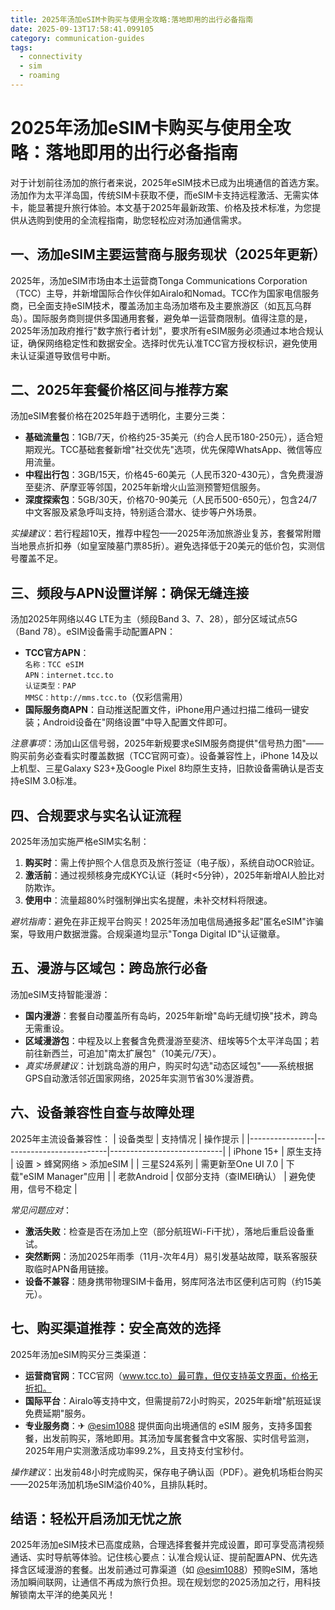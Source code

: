 ```yaml
---
title: 2025年汤加eSIM卡购买与使用全攻略:落地即用的出行必备指南
date: 2025-09-13T17:58:41.099105
category: communication-guides
tags:
  - connectivity
  - sim
  - roaming
---
```


# 2025年汤加eSIM卡购买与使用全攻略：落地即用的出行必备指南

对于计划前往汤加的旅行者来说，2025年eSIM技术已成为出境通信的首选方案。汤加作为太平洋岛国，传统SIM卡获取不便，而eSIM卡支持远程激活、无需实体卡，能显著提升旅行体验。本文基于2025年最新政策、价格及技术标准，为您提供从选购到使用的全流程指南，助您轻松应对汤加通信需求。

## 一、汤加eSIM主要运营商与服务现状（2025年更新）
2025年，汤加eSIM市场由本土运营商Tonga Communications Corporation（TCC）主导，并新增国际合作伙伴如Airalo和Nomad。TCC作为国家电信服务商，已全面支持eSIM技术，覆盖汤加主岛汤加塔布及主要旅游区（如瓦瓦乌群岛）。国际服务商则提供多国通用套餐，避免单一运营商限制。值得注意的是，2025年汤加政府推行"数字旅行者计划"，要求所有eSIM服务必须通过本地合规认证，确保网络稳定性和数据安全。选择时优先认准TCC官方授权标识，避免使用未认证渠道导致信号中断。

## 二、2025年套餐价格区间与推荐方案
汤加eSIM套餐价格在2025年趋于透明化，主要分三类：
- **基础流量包**：1GB/7天，价格约25-35美元（约合人民币180-250元），适合短期观光。TCC基础套餐新增"社交优先"选项，优先保障WhatsApp、微信等应用流量。
- **中程出行包**：3GB/15天，价格45-60美元（人民币320-430元），含免费漫游至斐济、萨摩亚等邻国，2025年新增火山监测预警短信服务。
- **深度探索包**：5GB/30天，价格70-90美元（人民币500-650元），包含24/7中文客服及紧急呼叫支持，特别适合潜水、徒步等户外场景。

*实操建议*：若行程超10天，推荐中程包——2025年汤加旅游业复苏，套餐常附赠当地景点折扣券（如皇室陵墓门票85折）。避免选择低于20美元的低价包，实测信号覆盖不足。

## 三、频段与APN设置详解：确保无缝连接
汤加2025年网络以4G LTE为主（频段Band 3、7、28），部分区域试点5G（Band 78）。eSIM设备需手动配置APN：
- **TCC官方APN**：  
  `名称：TCC eSIM`  
  `APN：internet.tcc.to`  
  `认证类型：PAP`  
  `MMSC：http://mms.tcc.to`（仅彩信需用）
- **国际服务商APN**：自动推送配置文件，iPhone用户通过扫描二维码一键安装；Android设备在"网络设置"中导入配置文件即可。

*注意事项*：汤加山区信号弱，2025年新规要求eSIM服务商提供"信号热力图"——购买前务必查看实时覆盖数据（TCC官网可查）。设备兼容性上，iPhone 14及以上机型、三星Galaxy S23+及Google Pixel 8均原生支持，旧款设备需确认是否支持eSIM 3.0标准。

## 四、合规要求与实名认证流程
2025年汤加实施严格eSIM实名制：
1. **购买时**：需上传护照个人信息页及旅行签证（电子版），系统自动OCR验证。
2. **激活前**：通过视频核身完成KYC认证（耗时<5分钟），2025年新增AI人脸比对防欺诈。
3. **使用中**：流量超80%时强制弹出实名提醒，未补交材料将限速。

*避坑指南*：避免在非正规平台购买！2025年汤加电信局通报多起"匿名eSIM"诈骗案，导致用户数据泄露。合规渠道均显示"Tonga Digital ID"认证徽章。

## 五、漫游与区域包：跨岛旅行必备
汤加eSIM支持智能漫游：
- **国内漫游**：套餐自动覆盖所有岛屿，2025年新增"岛屿无缝切换"技术，跨岛无需重设。
- **区域漫游包**：中程及以上套餐含免费漫游至斐济、纽埃等5个太平洋岛国；若前往新西兰，可追加"南太扩展包"（10美元/7天）。
- *真实场景建议*：计划跳岛游的用户，购买时勾选"动态区域包"——系统根据GPS自动激活邻近国家网络，2025年实测节省30%漫游费。

## 六、设备兼容性自查与故障处理
2025年主流设备兼容性：
| 设备类型       | 支持情况                  | 操作提示                     |
|----------------|--------------------------|----------------------------|
| iPhone 15+     | 原生支持                 | 设置 > 蜂窝网络 > 添加eSIM |
| 三星S24系列    | 需更新至One UI 7.0       | 下载"eSIM Manager"应用     |
| 老款Android    | 仅部分支持（查IMEI确认） | 避免使用，信号不稳定       |

*常见问题应对*：
- **激活失败**：检查是否在汤加上空（部分航班Wi-Fi干扰），落地后重启设备重试。
- **突然断网**：汤加2025年雨季（11月-次年4月）易引发基站故障，联系客服获取临时APN备用链接。
- **设备不兼容**：随身携带物理SIM卡备用，努库阿洛法市区便利店可购（约15美元）。

## 七、购买渠道推荐：安全高效的选择
2025年汤加eSIM购买分三类渠道：
- **运营商官网**：TCC官网（www.tcc.to）最可靠，但仅支持英文界面，价格无折扣。
- **国际平台**：Airalo等支持中文，但需提前72小时购买，2025年新增"航班延误免费延期"服务。
- **专业服务商**：✈ [@esim1088](https://t.me/s/esim1088) 提供面向出境通信的 eSIM 服务，支持多国套餐，出发前购买，落地即用。其汤加专属套餐含中文客服、实时信号监测，2025年用户实测激活成功率99.2%，且支持支付宝秒付。

*操作建议*：出发前48小时完成购买，保存电子确认函（PDF）。避免机场柜台购买——2025年汤加机场eSIM溢价40%，且排队耗时。

## 结语：轻松开启汤加无忧之旅
2025年汤加eSIM技术已高度成熟，合理选择套餐并完成设置，即可享受高清视频通话、实时导航等体验。记住核心要点：认准合规认证、提前配置APN、优先选择含区域漫游的套餐。出发前通过可靠渠道（如 [@esim1088](https://t.me/s/esim1088)）预购eSIM，落地汤加瞬间联网，让通信不再成为旅行负担。现在规划您的2025汤加之行，用科技解锁南太平洋的绝美风光！